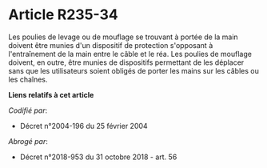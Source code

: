 # Article R235-34

Les poulies de levage ou de mouflage se trouvant à portée de la main doivent être munies d'un dispositif de protection
s'opposant à l'entraînement de la main entre le câble et le réa. Les poulies de mouflage doivent, en outre, être munies de
dispositifs permettant de les déplacer sans que les utilisateurs soient obligés de porter les mains sur les câbles ou les
chaînes.

**Liens relatifs à cet article**

_Codifié par_:

  - Décret n°2004-196 du 25 février 2004

_Abrogé par_:

  - Décret n°2018-953 du 31 octobre 2018 - art. 56
